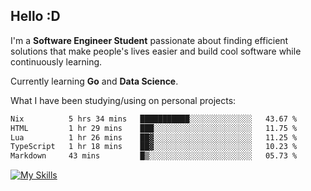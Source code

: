 ## Hello :D

I'm a **Software Engineer Student** passionate about finding efficient solutions that make people's lives easier and build cool software while continuously learning. 

Currently learning **Go** and **Data Science**.

What I have been studying/using on personal projects:
<!--START_SECTION:waka-->

```txt
Nix          5 hrs 34 mins   ███████████░░░░░░░░░░░░░░   43.67 %
HTML         1 hr 29 mins    ███░░░░░░░░░░░░░░░░░░░░░░   11.75 %
Lua          1 hr 26 mins    ██▓░░░░░░░░░░░░░░░░░░░░░░   11.25 %
TypeScript   1 hr 18 mins    ██▓░░░░░░░░░░░░░░░░░░░░░░   10.23 %
Markdown     43 mins         █▒░░░░░░░░░░░░░░░░░░░░░░░   05.73 %
```

<!--END_SECTION:waka-->

[![My Skills](https://skillicons.dev/icons?i=dotnet,py,selenium,html,css,js,jquery,linux,c,md)](https://skillicons.dev)
